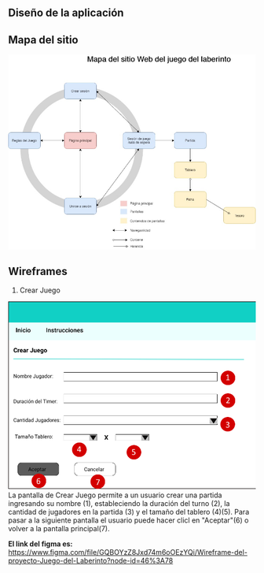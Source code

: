 ## Diseño de la aplicación

## Mapa del sitio
![](https://github.com/Esteban201483/appweb20a-Esteban-Joel/blob/master/design/sitemap/Mapa%20de%20sitio.jpg)
 
## Wireframes



1. Crear Juego

![](https://github.com/Esteban201483/appweb20a-Esteban-Joel/blob/master/design/src/crear%20juego.png)
La pantalla de Crear Juego permite a un usuario crear una partida ingresando su nombre (1), estableciendo la duración del turno (2), la cantidad de jugadores en la partida (3) y el tamaño del tablero (4)(5). Para pasar a la siguiente pantalla el usuario puede hacer clicl en "Aceptar"(6) o volver a la pantalla principal(7).


**El link del figma es:** https://www.figma.com/file/GQBOYzZ8Jxd74m6oOEzYQi/Wireframe-del-proyecto-Juego-del-Laberinto?node-id=46%3A78 
